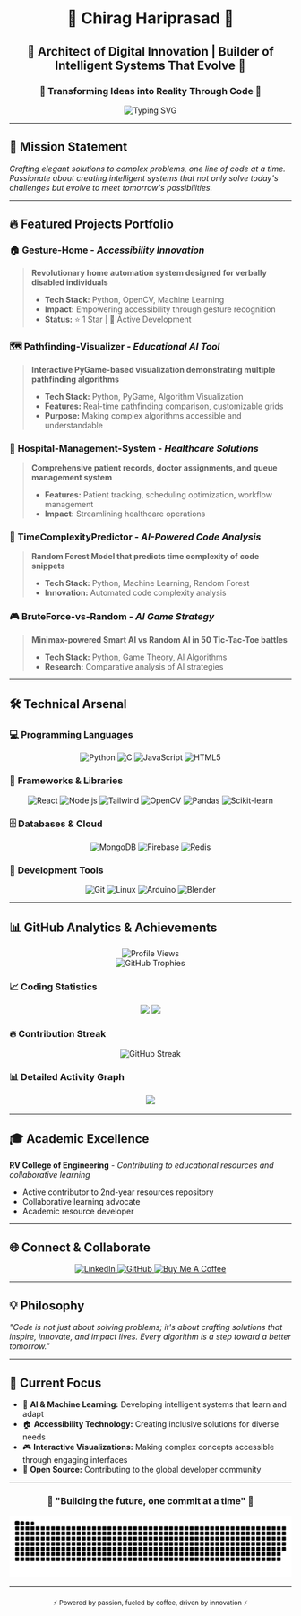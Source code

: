 # <div align="center">🚀 Chirag Hariprasad 🚀</div>

<div align="center">
  <h2>🌟 Architect of Digital Innovation | Builder of Intelligent Systems That Evolve 🌟</h2>
  <h3>💫 Transforming Ideas into Reality Through Code 💫</h3>
</div>

<div align="center">
  <img src="https://readme-typing-svg.herokuapp.com?font=Orbitron&size=24&duration=3000&pause=1000&color=00D4FF&center=true&vCenter=true&multiline=true&width=600&height=100&lines=Full+Stack+Developer;AI+%26+Machine+Learning+Engineer;Open+Source+Contributor;Innovation+Enthusiast" alt="Typing SVG" />
</div>

---

## 🎯 **Mission Statement**
*Crafting elegant solutions to complex problems, one line of code at a time. Passionate about creating intelligent systems that not only solve today's challenges but evolve to meet tomorrow's possibilities.*

---

## 🔥 **Featured Projects Portfolio**

### 🏠 **Gesture-Home** - *Accessibility Innovation*
> **Revolutionary home automation system designed for verbally disabled individuals**
> - **Tech Stack:** Python, OpenCV, Machine Learning
> - **Impact:** Empowering accessibility through gesture recognition
> - **Status:** ⭐ 1 Star | 🔧 Active Development

### 🗺️ **Pathfinding-Visualizer** - *Educational AI Tool*
> **Interactive PyGame-based visualization demonstrating multiple pathfinding algorithms**
> - **Tech Stack:** Python, PyGame, Algorithm Visualization
> - **Features:** Real-time pathfinding comparison, customizable grids
> - **Purpose:** Making complex algorithms accessible and understandable

### 🏥 **Hospital-Management-System** - *Healthcare Solutions*
> **Comprehensive patient records, doctor assignments, and queue management system**
> - **Features:** Patient tracking, scheduling optimization, workflow management
> - **Impact:** Streamlining healthcare operations

### 🧠 **TimeComplexityPredictor** - *AI-Powered Code Analysis*
> **Random Forest Model that predicts time complexity of code snippets**
> - **Tech Stack:** Python, Machine Learning, Random Forest
> - **Innovation:** Automated code complexity analysis

### 🎮 **BruteForce-vs-Random** - *AI Game Strategy*
> **Minimax-powered Smart AI vs Random AI in 50 Tic-Tac-Toe battles**
> - **Tech Stack:** Python, Game Theory, AI Algorithms
> - **Research:** Comparative analysis of AI strategies

---

## 🛠️ **Technical Arsenal**

### 💻 **Programming Languages**
<div align="center">
  <img src="https://img.shields.io/badge/Python-3776AB?style=for-the-badge&logo=python&logoColor=white" alt="Python"/>
  <img src="https://img.shields.io/badge/C-00599C?style=for-the-badge&logo=c&logoColor=white" alt="C"/>
  <img src="https://img.shields.io/badge/JavaScript-F7DF1E?style=for-the-badge&logo=javascript&logoColor=black" alt="JavaScript"/>
  <img src="https://img.shields.io/badge/HTML5-E34F26?style=for-the-badge&logo=html5&logoColor=white" alt="HTML5"/>
</div>

### 🚀 **Frameworks & Libraries**
<div align="center">
  <img src="https://img.shields.io/badge/React-20232A?style=for-the-badge&logo=react&logoColor=61DAFB" alt="React"/>
  <img src="https://img.shields.io/badge/Node.js-43853D?style=for-the-badge&logo=node.js&logoColor=white" alt="Node.js"/>
  <img src="https://img.shields.io/badge/TailwindCSS-38B2AC?style=for-the-badge&logo=tailwind-css&logoColor=white" alt="Tailwind"/>
  <img src="https://img.shields.io/badge/OpenCV-27338e?style=for-the-badge&logo=OpenCV&logoColor=white" alt="OpenCV"/>
  <img src="https://img.shields.io/badge/Pandas-2C2D72?style=for-the-badge&logo=pandas&logoColor=white" alt="Pandas"/>
  <img src="https://img.shields.io/badge/scikit--learn-F7931E?style=for-the-badge&logo=scikit-learn&logoColor=white" alt="Scikit-learn"/>
</div>

### 🗄️ **Databases & Cloud**
<div align="center">
  <img src="https://img.shields.io/badge/MongoDB-4EA94B?style=for-the-badge&logo=mongodb&logoColor=white" alt="MongoDB"/>
  <img src="https://img.shields.io/badge/Firebase-039BE5?style=for-the-badge&logo=Firebase&logoColor=white" alt="Firebase"/>
  <img src="https://img.shields.io/badge/Redis-DC382D?style=for-the-badge&logo=redis&logoColor=white" alt="Redis"/>
</div>

### 🔧 **Development Tools**
<div align="center">
  <img src="https://img.shields.io/badge/Git-F05032?style=for-the-badge&logo=git&logoColor=white" alt="Git"/>
  <img src="https://img.shields.io/badge/Linux-FCC624?style=for-the-badge&logo=linux&logoColor=black" alt="Linux"/>
  <img src="https://img.shields.io/badge/Arduino-00979D?style=for-the-badge&logo=Arduino&logoColor=white" alt="Arduino"/>
  <img src="https://img.shields.io/badge/Blender-F5792A?style=for-the-badge&logo=blender&logoColor=white" alt="Blender"/>
</div>

---

## 📊 **GitHub Analytics & Achievements**

<div align="center">
  <img src="https://komarev.com/ghpvc/?username=chiraghariprasad&label=Profile%20views&color=0e75b6&style=for-the-badge" alt="Profile Views" />
</div>

<div align="center">
  <img src="https://github-profile-trophy.vercel.app/?username=chiraghariprasad&theme=darkhub&no-frame=true&margin-w=15&margin-h=15&column=7" alt="GitHub Trophies" />
</div>

### 📈 **Coding Statistics**
<div align="center">
  <img height="180em" src="https://github-readme-stats.vercel.app/api?username=chiraghariprasad&show_icons=true&theme=tokyonight&include_all_commits=true&count_private=true&hide_border=true"/>
  <img height="180em" src="https://github-readme-stats.vercel.app/api/top-langs/?username=chiraghariprasad&layout=compact&theme=tokyonight&hide_border=true"/>
</div>

### 🔥 **Contribution Streak**
<div align="center">
  <img src="https://github-readme-streak-stats.herokuapp.com?user=chiraghariprasad&theme=tokyonight&hide_border=true&stroke=0000&background=0D1117&ring=00D4FF&fire=00D4FF&currStreakLabel=00D4FF" alt="GitHub Streak"/>
</div>

### 📊 **Detailed Activity Graph**
<div align="center">
  <img src="https://github-readme-activity-graph.vercel.app/graph?username=chiraghariprasad&theme=tokyo-night&hide_border=true&bg_color=0D1117&color=00D4FF&line=00D4FF&point=FFFFFF"/>
</div>

---

## 🎓 **Academic Excellence**
**RV College of Engineering** - *Contributing to educational resources and collaborative learning*
- Active contributor to 2nd-year resources repository
- Collaborative learning advocate
- Academic resource developer

---

## 🌐 **Connect & Collaborate**

<div align="center">
  <a href="https://www.linkedin.com/in/chirag-hariprasad/" target="_blank">
    <img src="https://img.shields.io/badge/LinkedIn-0077B5?style=for-the-badge&logo=linkedin&logoColor=white" alt="LinkedIn"/>
  </a>
  <a href="https://github.com/ChiragHariprasad" target="_blank">
    <img src="https://img.shields.io/badge/GitHub-100000?style=for-the-badge&logo=github&logoColor=white" alt="GitHub"/>
  </a>
  <a href="https://coff.ee/chiragh" target="_blank">
    <img src="https://img.shields.io/badge/Buy_Me_A_Coffee-FFDD00?style=for-the-badge&logo=buy-me-a-coffee&logoColor=black" alt="Buy Me A Coffee"/>
  </a>
</div>

---

## 💡 **Philosophy**
*"Code is not just about solving problems; it's about crafting solutions that inspire, innovate, and impact lives. Every algorithm is a step toward a better tomorrow."*

---

## 🚀 **Current Focus**
- 🧠 **AI & Machine Learning:** Developing intelligent systems that learn and adapt
- 🏠 **Accessibility Technology:** Creating inclusive solutions for diverse needs
- 🎮 **Interactive Visualizations:** Making complex concepts accessible through engaging interfaces
- 🌱 **Open Source:** Contributing to the global developer community

---

<div align="center">
  <h3>🌟 "Building the future, one commit at a time" 🌟</h3>
  <img src="https://raw.githubusercontent.com/platane/platane/output/github-contribution-grid-snake-dark.svg" alt="Snake animation" />
</div>

---

<div align="center">
  <sub>⚡ Powered by passion, fueled by coffee, driven by innovation ⚡</sub>
</div>
